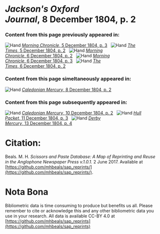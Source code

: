 # *Jackson's Oxford Journal*, 8 December 1804, p. 2  
  
### Content from this page previously appeared in:  
![Hand](http://scissorsandpaste.net/wp-content/uploads/2017/06/smallhandpointer.png) [*Morning Chronicle*, 5 December 1804, p. 3](https://mhbeals.github.io/sap_html/Morning-Chronicle/Morning-Chronicle-5-December-1804-p-3)  
![Hand](http://scissorsandpaste.net/wp-content/uploads/2017/06/smallhandpointer.png) [*The Times*, 5 December 1804, p. 2](https://mhbeals.github.io/sap_html/The-Times/The-Times-5-December-1804-p-2)  
![Hand](http://scissorsandpaste.net/wp-content/uploads/2017/06/smallhandpointer.png) [*Morning Chronicle*, 6 December 1804, p. 2](https://mhbeals.github.io/sap_html/Morning-Chronicle/Morning-Chronicle-6-December-1804-p-2)  
![Hand](http://scissorsandpaste.net/wp-content/uploads/2017/06/smallhandpointer.png) [*Morning Chronicle*, 6 December 1804, p. 3](https://mhbeals.github.io/sap_html/Morning-Chronicle/Morning-Chronicle-6-December-1804-p-3)  
![Hand](http://scissorsandpaste.net/wp-content/uploads/2017/06/smallhandpointer.png) [*The Times*, 6 December 1804, p. 2](https://mhbeals.github.io/sap_html/The-Times/The-Times-6-December-1804-p-2)  
  
### Content from this page simeltaneously appeared in:  
![Hand](http://scissorsandpaste.net/wp-content/uploads/2017/06/smallhandpointer.png) [*Caledonian Mercury*, 8 December 1804, p. 2](https://mhbeals.github.io/sap_html/Caledonian-Mercury/Caledonian-Mercury-8-December-1804-p-2)  
  
### Content from this page subsequently appeared in:  
![Hand](http://scissorsandpaste.net/wp-content/uploads/2017/06/smallhandpointer.png) [*Caledonian Mercury*, 10 December 1804, p. 2](https://mhbeals.github.io/sap_html/Caledonian-Mercury/Caledonian-Mercury-10-December-1804-p-2)  
![Hand](http://scissorsandpaste.net/wp-content/uploads/2017/06/smallhandpointer.png) [*Hull Packet*, 11 December 1804, p. 3](https://mhbeals.github.io/sap_html/Hull-Packet/Hull-Packet-11-December-1804-p-3)  
![Hand](http://scissorsandpaste.net/wp-content/uploads/2017/06/smallhandpointer.png) [*Derby Mercury*, 13 December 1804, p. 4](https://mhbeals.github.io/sap_html/Derby-Mercury/Derby-Mercury-13-December-1804-p-4)  


# Citation: 

Beals. M. H. *Scissors and Paste Database: A Map of Reprinting and Reuse in the Anglophone Newspaper Press v.1.0.1.* 2 June 2017. Available at [https://github.com/mhbeals/sap_reprints/](https://github.com/mhbeals/sap_reprints/). 

# Nota Bona

Bibliometric data is time consuming to produce but benefits us all. Please remember to cite or acknowledge this and any other bibliometric data you use in your research. All data is available CC-BY 4.0 at [https://github.com/mhbeals/sap_reprints](https://github.com/mhbeals/sap_reprints)